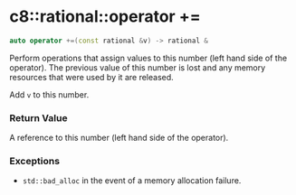 # c8::rational::operator += #

```cpp
auto operator +=(const rational &v) -> rational &
```

Perform operations that assign values to this number (left hand side of the operator).  The previous value of this number is lost and any memory resources that were used by it are released.

Add `v` to this number.

### Return Value ###

A reference to this number (left hand side of the operator).

### Exceptions ###

* `std::bad_alloc` in the event of a memory allocation failure.

